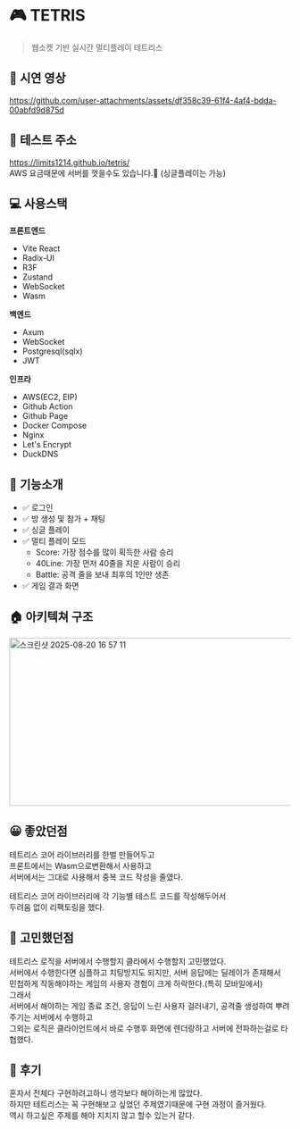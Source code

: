 # 🎮 TETRIS 
> 웹소켓 기반 실시간 멀티플레이 테트리스 


## 🎥 시연 영상

https://github.com/user-attachments/assets/df358c39-61f4-4af4-bdda-00abfd9d875d


## 🤸 테스트 주소
https://limits1214.github.io/tetris/  
AWS 요금때문에 서버를 껏을수도 있습니다.🥲 (싱글플레이는 가능)

## 💻 사용스택
**프론트엔드**
- Vite React
- Radix-UI
- R3F
- Zustand
- WebSocket
- Wasm

**백엔드**
- Axum
- WebSocket
- Postgresql(sqlx)
- JWT

**인프라**
- AWS(EC2, EIP)
- Github Action
- Github Page
- Docker Compose
- Nginx
- Let's Encrypt
- DuckDNS


## 🔌 기능소개
- ✅ 로그인
- ✅ 방 생성 및 참가 + 채팅
- ✅ 싱글 플레이
- ✅ 멀티 플레이 모드
  - Score: 가장 점수를 많이 획득한 사람 승리
  - 40Line: 가장 먼저 40줄을 지운 사람이 승리
  - Battle: 공격 줄을 보내 최후의 1인만 생존
- ✅ 게임 결과 화면

## 🏠 아키텍쳐 구조
<img width="747" height="301" alt="스크린샷 2025-08-20 16 57 11" src="https://github.com/user-attachments/assets/d6ef6c01-67e3-497b-b194-6d7c22d2889e" />

## 😀 좋았던점
테트리스 코어 라이브러리를 한벌 만들어두고  
프론트에서는 Wasm으로변환해서 사용하고  
서버에서는 그대로 사용해서 중복 코드 작성을 줄였다.  
  
테트리스 코어 라이브러리에 각 기능별 테스트 코드를 작성해두어서  
두려움 없이 리팩토링을 했다.  



## 🤔 고민했던점
테트리스 로직을 서버에서 수행할지 클라에서 수행할지 고민했었다.  
서버에서 수행한다면 심플하고 치팅방지도 되지만, 서버 응답에는 딜레이가 존재해서  
민첩하게 작동해야하는 게임의 사용자 경험이 크게 하락한다.(특히 모바일에서)  
그래서   
서버에서 해야하는 게임 종료 조건, 응답이 느린 사용자 걸러내기, 공격줄 생성하여 뿌려주기는   서버에서 수행하고  
그외는 로직은 클라이언트에서 바로 수행후 화면에 렌더랑하고 서버에 전파하는걸로 타협했다.  


## 🤛 후기
혼자서 전체다 구현하려고하니 생각보다 해야하는게 많았다.  
하지만 테트리스는 꼭 구현해보고 싶었던 주제였기때문에 구현 과정이 즐거웠다.  
역시 하고싶은 주제를 해야 지치지 않고 할수 있는거 같다.  


